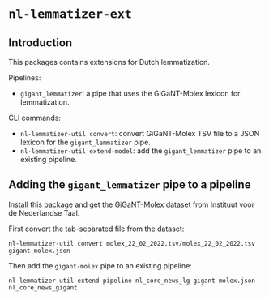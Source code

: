 # `nl-lemmatizer-ext`

## Introduction

This packages contains extensions for Dutch lemmatization.

Pipelines:

- `gigant_lemmatizer`: a pipe that uses the GiGaNT-Molex lexicon for
  lemmatization.

CLI commands:

- `nl-lemmatizer-util convert`: convert GiGaNT-Molex TSV file to a
  JSON lexicon for the `gigant_lemmatizer` pipe.
- `nl-lemmatizer-util extend-model`: add the `gigant_lemmatizer` pipe
  to an existing pipeline.

## Adding the `gigant_lemmatizer` pipe to a pipeline

Install this package and get the
[GiGaNT-Molex](https://taalmaterialen.ivdnt.org/download/tstc-gigant-molex-c/)
dataset from Instituut voor de Nederlandse Taal.

First convert the tab-separated file from the dataset:

```shell
nl-lemmatizer-util convert molex_22_02_2022.tsv/molex_22_02_2022.tsv gigant-molex.json
```

Then add the `gigant-molex` pipe to an existing pipeline:

```shell
nl-lemmatizer-util extend-pipeline nl_core_news_lg gigant-molex.json nl_core_news_gigant
```
